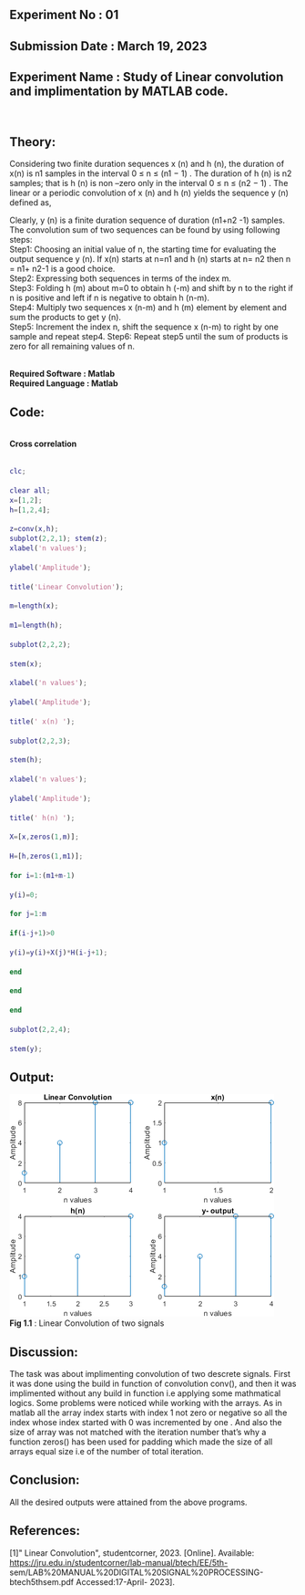 ## Experiment No : 01

## Submission Date : March 19, 2023

## Experiment Name : Study of Linear convolution and implimentation by MATLAB code.

<br>

## Theory:

<p style="text-align: justify">



Considering two finite duration sequences x (n) and h (n), the duration of x(n) is n1 samples in the interval 0 ≤ n ≤ (n1 − 1) . The duration of h (n) is n2 samples; that is h (n) is non –zero only in the interval 0 ≤ n ≤ (n2 − 1) . The linear or a periodic convolution of x (n) and h (n) yields the sequence y (n) defined as,
<br>

Clearly, y (n) is a finite duration sequence of duration (n1+n2 -1) samples. The convolution sum of two sequences can be found by using following steps:
<br>
Step1: Choosing an initial value of n, the starting time for evaluating the output sequence y (n). If x(n) starts at n=n1 and h (n) starts at n= n2 then n = n1+ n2-1 is a good choice.
<br>
Step2: Expressing both sequences in terms of the index m.
<br>
Step3: Folding h (m) about m=0 to obtain h (-m) and shift by n to the right if n is positive and left if n is negative to obtain h (n-m).
<br>
Step4: Multiply two sequences x (n-m) and h (m) element by element and sum the products to get y (n).
<br>
Step5: Increment the index n, shift the sequence x (n-m) to right by one sample and repeat step4. Step6: Repeat step5 until the sum of products is zero for all remaining values of n.


</p>
<br>
<b> Required Software : Matlab</b>
<br>
<b> Required Language : Matlab</b>
<br>

## Code:
<br>
<b> Cross correlation</b>
  <br>
  
```matlab

clc;

clear all;
x=[1,2];
h=[1,2,4];

z=conv(x,h);
subplot(2,2,1); stem(z);
xlabel('n values');

ylabel('Amplitude');

title('Linear Convolution');

m=length(x);

m1=length(h);

subplot(2,2,2);

stem(x);

xlabel('n values');

ylabel('Amplitude');

title(' x(n) ');

subplot(2,2,3);

stem(h);

xlabel('n values');

ylabel('Amplitude');

title(' h(n) ');

X=[x,zeros(1,m)];

H=[h,zeros(1,m1)];

for i=1:(m1+m-1)

y(i)=0;

for j=1:m

if(i-j+1)>0

y(i)=y(i)+X(j)*H(i-j+1);

end

end

end

subplot(2,2,4);

stem(y);

```

## Output:

![Output](src/linear.png)
<br>
**Fig 1.1** : Linear Convolution of two signals




## Discussion:

<p style="text-align: justify">

The task was about implimenting convolution of two descrete signals. First it was done using the build in function of convolution conv(), and then it was implimented without any build in function i.e applying some mathmatical logics.
Some problems were noticed while working with the arrays. As in matlab all the array index starts with index 1 not zero or negative so all the index whose index started with 0 was incremented by one . And also the size of array was not matched with the iteration number that’s why a function zeros() has been used for padding which made the size of all arrays equal size i.e of the number of total iteration.


## Conclusion:

<p style="text-align: justify">

All the desired outputs were attained from the above programs.

</p>

## References:
[1]" Linear Convolution", studentcorner, 2023. [Online]. Available: https://jru.edu.in/studentcorner/lab-manual/btech/EE/5th- sem/LAB%20MANUAL%20DIGITAL%20SIGNAL%20PROCESSING-btech5thsem.pdf
Accessed:17-April- 2023].



